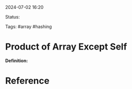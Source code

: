 2024-07-02 16:20

Status: 

Tags: #array #hashing 

# Product of Array Except Self

**Definition:**
# Reference
